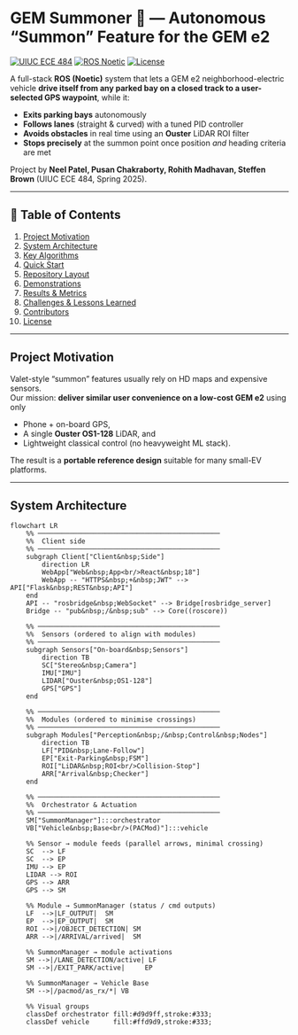 <!-- ===================================================================== -->
# GEM Summoner 🚗 — Autonomous “Summon” Feature for the GEM e2
[![UIUC ECE 484](https://img.shields.io/badge/Course-ECE%20484-orange)](https://ece.illinois.edu/)
[![ROS Noetic](https://img.shields.io/badge/ROS-Noetic-blue)](http://wiki.ros.org/noetic)
[![License](https://img.shields.io/badge/License-Academic-lightgrey)](#license)

A full-stack **ROS (Noetic)** system that lets a GEM e2 neighborhood-electric vehicle **drive itself from any parked bay on a closed track to a user-selected GPS waypoint**, while it:

* **Exits parking bays** autonomously  
* **Follows lanes** (straight & curved) with a tuned PID controller  
* **Avoids obstacles** in real time using an **Ouster** LiDAR ROI filter  
* **Stops precisely** at the summon point once position *and* heading criteria are met  

Project by **Neel Patel, Pusan Chakraborty, Rohith Madhavan, Steffen Brown** (UIUC ECE 484, Spring 2025).

---

## 📑 Table of Contents
1. [Project Motivation](#project-motivation)  
2. [System Architecture](#system-architecture)  
3. [Key Algorithms](#key-algorithms)  
4. [Quick Start](#quick-start)  
5. [Repository Layout](#repository-layout)  
6. [Demonstrations](#demonstrations)  
7. [Results & Metrics](#results--metrics)  
8. [Challenges & Lessons Learned](#challenges--lessons-learned)  
9. [Contributors](#contributors)  
10. [License](#license)  

---

## Project Motivation
Valet-style “summon” features usually rely on HD maps and expensive sensors.  
Our mission: **deliver similar user convenience on a low-cost GEM e2** using only

* Phone + on-board GPS,  
* A single **Ouster OS1-128** LiDAR, and  
* Lightweight classical control (no heavyweight ML stack).  

The result is a **portable reference design** suitable for many small-EV platforms.

---

## System Architecture

```mermaid
flowchart LR
    %% ──────────────────────────────────────────────
    %%  Client side
    %% ──────────────────────────────────────────────
    subgraph Client["Client&nbsp;Side"]
        direction LR
        WebApp["Web&nbsp;App<br/>React&nbsp;18"]
        WebApp -- "HTTPS&nbsp;+&nbsp;JWT" --> API["Flask&nbsp;REST&nbsp;API"]
    end
    API -- "rosbridge&nbsp;WebSocket" --> Bridge[rosbridge_server]
    Bridge -- "pub&nbsp;/&nbsp;sub" --> Core((roscore))

    %% ──────────────────────────────────────────────
    %%  Sensors (ordered to align with modules)
    %% ──────────────────────────────────────────────
    subgraph Sensors["On-board&nbsp;Sensors"]
        direction TB
        SC["Stereo&nbsp;Camera"]
        IMU["IMU"]
        LIDAR["Ouster&nbsp;OS1-128"]
        GPS["GPS"]
    end

    %% ──────────────────────────────────────────────
    %%  Modules (ordered to minimise crossings)
    %% ──────────────────────────────────────────────
    subgraph Modules["Perception&nbsp;/&nbsp;Control&nbsp;Nodes"]
        direction TB
        LF["PID&nbsp;Lane-Follow"]   
        EP["Exit-Parking&nbsp;FSM"]    
        ROI["LiDAR&nbsp;ROI<br/>Collision-Stop"] 
        ARR["Arrival&nbsp;Checker"]    
    end

    %% ──────────────────────────────────────────────
    %%  Orchestrator & Actuation
    %% ──────────────────────────────────────────────
    SM["SummonManager"]:::orchestrator
    VB["Vehicle&nbsp;Base<br/>(PACMod)"]:::vehicle

    %% Sensor → module feeds (parallel arrows, minimal crossing)
    SC  --> LF
    SC  --> EP
    IMU --> EP
    LIDAR --> ROI
    GPS --> ARR
    GPS --> SM

    %% Module → SummonManager (status / cmd outputs)
    LF  -->|LF_OUTPUT|  SM
    EP  -->|EP_OUTPUT|  SM
    ROI -->|/OBJECT_DETECTION| SM
    ARR -->|/ARRIVAL/arrived|  SM

    %% SummonManager → module activations
    SM -->|/LANE_DETECTION/active| LF
    SM -->|/EXIT_PARK/active|     EP

    %% SummonManager → Vehicle Base
    SM -->|/pacmod/as_rx/*| VB

    %% Visual groups
    classDef orchestrator fill:#d9d9ff,stroke:#333;
    classDef vehicle      fill:#ffd9d9,stroke:#333;









